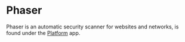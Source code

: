 # Phaser

Phaser is an automatic security scanner for websites and networks, is found under the [Platform](https://bloom.sh/platform) app.

